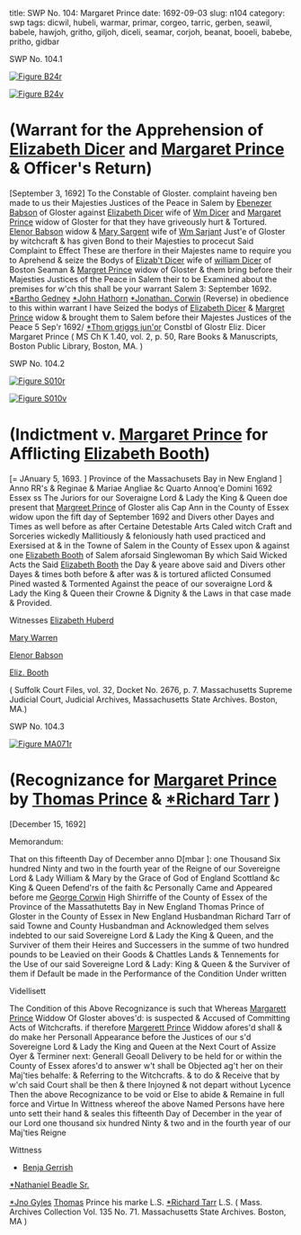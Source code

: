 title: SWP No. 104: Margaret Prince
date: 1692-09-03
slug: n104
category: swp
tags: dicwil, hubeli, warmar, primar, corgeo, tarric, gerben, seawil, babele, hawjoh, gritho, giljoh, diceli, seamar, corjoh, beanat, booeli, babebe, pritho, gidbar




<div markdown class="doc" id="n104.1">

<div class="doc_id">SWP No. 104.1</div>



<span markdown class="figure">[![Figure B24r](archives/BPL/gifs/B24A.gif)](archives/BPL/LARGE/B24A.jpg)</span>



<span markdown class="figure">[![Figure B24v](archives/BPL/gifs/B24B.gif)](archives/BPL/LARGE/B24B.jpg)</span>


# (Warrant for the Apprehension of [Elizabeth Dicer](/tag/diceli.html) and [Margaret Prince](/tag/primar.html) & Officer's Return)
[September 3, 1692] To the Constable  of Gloster. 
complaint haveing ben made to us their Majesties Justices of the Peace in Salem by [Ebenezer Babson](/tag/babebe.html) of Gloster against [Elizabeth Dicer](/tag/diceli.html) wife of [Wm Dicer](/tag/dicwil.html) and [Margaret Prince](/tag/primar.html) widow of Gloster for that they have griveously hurt & Tortured. [Elenor Babson](/tag/babele.html) widow & [Mary Sargent](/tag/seamar.html) wife of [Wm Sarjant](/tag/seawil.html) Just'e of Gloster by witchcraft & has given Bond to their Majesties to procecut Said Complaint to Effect These are therfore in their Majestes name to require you to Aprehend & seize the Bodys of [Elizab't Dicer](/tag/diceli.html) wife of [william Dicer](/tag/dicwil.html) of Boston Seaman & [Margret Prince](/tag/primar.html) widow of Gloster & them bring before their Majesties Justices of the Peace in Salem their to be Examined about the premises for w'ch this shall be your warrant
Salem  3: September 1692.  [*Bartho Gedney](/tag/gidbar.html) [*John Hathorn](/tag/hawjoh.html) [*Jonathan. Corwin](/tag/corjoh.html) (Reverse) in obedience to this within warrant I have Seized the bodys of [Elizabeth Dicer](/tag/diceli.html) & [Margret Prince](/tag/primar.html) widow & brought them to Salem before their Majestes Justices of the Peace 5 Sep'r 1692/ [*Thom griggs jun'or](/tag/gritho.html) Constbl of Glostr Eliz. Dicer Margaret Prince ( MS Ch K 1.40, vol. 2, p. 50, Rare Books & Manuscripts, Boston Public Library, Boston, MA. )

</div>



<div markdown class="doc" id="n104.2">

<div class="doc_id">SWP No. 104.2</div>



<span markdown class="figure">[![Figure S010r](archives/Suffolk/small/S010A.jpg)](archives/Suffolk/large/S010A.jpg)</span>



<span markdown class="figure">[![Figure S010v](archives/Suffolk/small/S010B.jpg)](archives/Suffolk/large/S010B.jpg)</span>


# (Indictment v. [Margaret Prince](/tag/primar.html) for Afflicting [Elizabeth Booth](/tag/booeli.html))
[= JAnuary 5, 1693. ] Province of the Massachusets Bay in New England ] Anno RR's & Reginae & Mariae Angliae &c Quarto Annoq'e Domini 1692
Essex ss The Juriors for our Soveraigne Lord & Lady the King & Queen doe present that [Margreet Prince](/tag/primar.html) of Gloster alis Cap Ann in the County of Essex widow upon the fift day of September 1692 and Divers other Dayes and Times as well before as after Certaine Detestable Arts Caled witch Craft and Sorceries wickedly Mallitiously & feloniously hath used practiced and Exersised at & in the Towne of Salem in the County of Essex upon & against one [Elizabeth Booth](/tag/booeli.html) of Salem aforsaid Singlewoman By which Said Wicked Acts the Said [Elizabeth Booth](/tag/booeli.html) the Day & yeare above said and Divers other Dayes & times both before & after was & is tortured aflicted Consumed Pined wasted & Tormented Against the peace of our soveraigne Lord & Lady the King & Queen their Crowne & Dignity & the Laws in that case made & Provided.

Witnesses [Elizabeth Huberd](/tag/hubeli.html)

[Mary Warren](/tag/warmar.html)

[Elenor Babson](/tag/babele.html)

[Eliz. Booth](/tag/booeli.html)

( Suffolk Court Files, vol. 32, Docket No. 2676, p. 7. Massachusetts Supreme Judicial Court, Judicial Archives, Massachusetts State Archives. Boston, MA.)


</div>



<div markdown class="doc" id="n104.3">

<div class="doc_id">SWP No. 104.3</div>



<span markdown class="figure">[![Figure MA071r](archives/MA135/small/MA071r.jpg)](archives/MA135/large/MA071r.jpg)</span>


# (Recognizance for [Margaret Prince](/tag/primar.html) by [Thomas Prince](/tag/pritho.html) & [*Richard Tarr](/tag/tarric.html) )

[December 15, 1692]

Memorandum: 

That on this fifteenth Day of December anno D[mbar ]: one Thousand Six hundred Ninty and two in the fourth year of the Reigne of our Sovereigne Lord & Lady William & Mary by the Grace of God of England Scottland &c King & Queen Defend'rs of the faith &c Personally Came and Appeared before me [George Corwin](/tag/corgeo.html) High Shirriffe of the County of Essex of the Province of the Massathutetts Bay in New England Thomas Prince of Gloster in the County of Essex in New England Husbandman Richard Tarr of said Towne and County Husbandman  and Acknowledged them selves indebted to our said Sovereigne Lord & Lady the King & Queen, and the Surviver of them their Heires and Successers in the summe of two hundred pounds to be Leavied on their Goods & Chattles Lands & Tennements for the Use of our said Sovereigne Lord & Lady: King & Queen & the Surviver of them if Default be made in the Performance of the Condition Under written

Videllisett 

The Condition of this Above Recognizance is such that Whereas [Margarett Prince](/tag/primar.html) Widdow Of Gloster aboves'd: is suspected & Accused of Committing Acts of Witchcrafts. if therefore [Margerett Prince](/tag/primar.html) Widdow afores'd shall & do make her Personall Appearance before the Justices of our s'd Sovereigne Lord & Lady the King and Queen at the Next Court of Assize Oyer & Terminer next: Generall Geoall Delivery to be held for or within the County of Essex afores'd to answer w't shall be Objected ag't her on their Maj'ties behalfe: & Referring to the Witchcrafts. & to do & Receive that by w'ch said Court shall be then & there Injoyned & not depart without Lycence Then the above Recognizance to be void or Else to abide & Remaine in full force and Virtue In Wittness whereof the above Named Persons have here unto sett their hand & seales this fifteenth Day of December in the year of our Lord one thousand six hundred Ninty & two and in the fourth year of our Maj'ties Reigne

Wittness 

* [Benja Gerrish](/tag/gerben.html)

[*Nathaniel Beadle Sr.](/tag/beanat.html)

[*Jno Gyles](/tag/giljoh.html)
[Thomas](/tag/pritho.html)  Prince his marke L.S.  [*Richard Tarr](/tag/tarric.html) L.S.  ( Mass. Archives Collection Vol. 135 No. 71. Massachusetts State Archives. Boston, MA )

</div>

